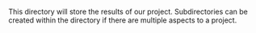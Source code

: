 This directory will store the results of our project. Subdirectories can be created within the directory if there are multiple aspects to a project.

